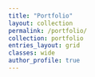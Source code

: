 ```yaml
---
title: "Portfolio"
layout: collection
permalink: /portfolio/
collection: portfolio
entries_layout: grid
classes: wide
author_profile: true
---
```

